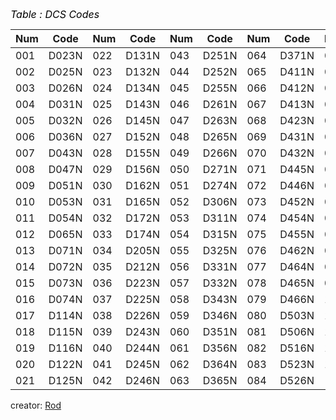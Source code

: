 <p style="line-height: 16px; margin-bottom: 0.21cm; background: none; caret-color: rgb(0, 0, 0); color: rgb(0, 0, 0); font-style: normal; font-variant-caps: normal; font-weight: 400; letter-spacing: normal; orphans: auto; text-align: start; text-indent: 0px; text-transform: none; white-space: normal; widows: auto; word-spacing: 0px; -webkit-text-stroke-width: 0px; text-decoration: none; margin-top: 0.21cm; break-after: avoid;"><font size="3" style="font-size: 12pt;"><i>Table : DCS Codes</i></font></p>

Num | Code | Num | Code | Num | Code | Num | Code | Num | Code
-- | -- | -- | -- | -- | -- | -- | -- | -- | --
001 | D023N | 022 | D131N | 043 | D251N | 064 | D371N | 085 | D532N
002 | D025N | 023 | D132N | 044 | D252N | 065 | D411N | 086 | D546N
003 | D026N | 024 | D134N | 045 | D255N | 066 | D412N | 087 | D565N
004 | D031N | 025 | D143N | 046 | D261N | 067 | D413N | 088 | D606N
005 | D032N | 026 | D145N | 047 | D263N | 068 | D423N | 089 | D612N
006 | D036N | 027 | D152N | 048 | D265N | 069 | D431N | 090 | D624N
007 | D043N | 028 | D155N | 049 | D266N | 070 | D432N | 091 | D627N
008 | D047N | 029 | D156N | 050 | D271N | 071 | D445N | 092 | D631N
009 | D051N | 030 | D162N | 051 | D274N | 072 | D446N | 093 | D632N
010 | D053N | 031 | D165N | 052 | D306N | 073 | D452N | 094 | D654N
011 | D054N | 032 | D172N | 053 | D311N | 074 | D454N | 095 | D662N
012 | D065N | 033 | D174N | 054 | D315N | 075 | D455N | 096 | D664N
013 | D071N | 034 | D205N | 055 | D325N | 076 | D462N | 097 | D703N
014 | D072N | 035 | D212N | 056 | D331N | 077 | D464N | 098 | D712N
015 | D073N | 036 | D223N | 057 | D332N | 078 | D465N | 099 | D723N
016 | D074N | 037 | D225N | 058 | D343N | 079 | D466N | 100 | D731N
017 | D114N | 038 | D226N | 059 | D346N | 080 | D503N | 101 | D732N
018 | D115N | 039 | D243N | 060 | D351N | 081 | D506N | 102 | D734N
019 | D116N | 040 | D244N | 061 | D356N | 082 | D516N | 103 | D743N
020 | D122N | 041 | D245N | 062 | D364N | 083 | D523N | 104 | D754N
021 | D125N | 042 | D246N | 063 | D365N | 084 | D526N |   |  

creator: [Rod](https://github.com/Greydesk)

<p style="line-height: 18.4px; margin-bottom: 0.25cm; background: none; caret-color: rgb(0, 0, 0); color: rgb(0, 0, 0); font-style: normal; font-variant-caps: normal; font-weight: 400; letter-spacing: normal; orphans: auto; text-align: start; text-indent: 0px; text-transform: none; white-space: normal; widows: auto; word-spacing: 0px; -webkit-text-stroke-width: 0px; text-decoration: none;"><br><br></p>